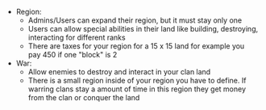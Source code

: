 * Region:
    * Admins/Users can expand their region, but it must stay only one
    * Users can allow special abilities in their land like building, destroying, interacting for different ranks
    * There are taxes for your region for a 15 x 15 land for example you pay 450 if one "block" is 2
* War:
    * Allow enemies to destroy and interact in your clan land
    * There is a small region inside of your region you have to define. If warring clans stay a amount of time in this region
      they get money from the clan or conquer the land
